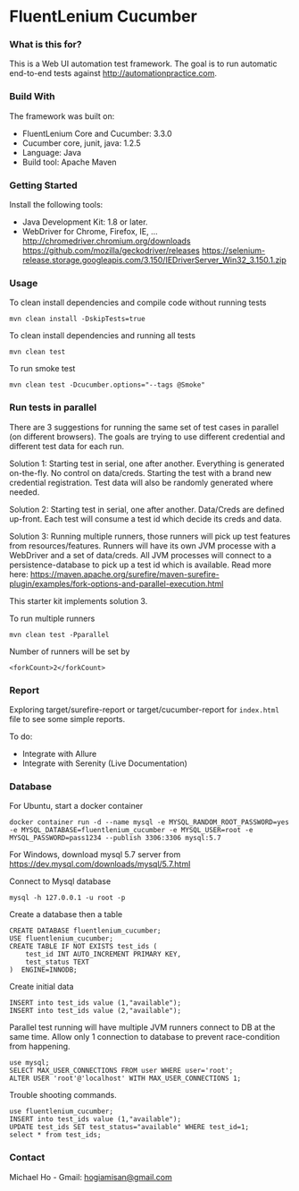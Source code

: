 # FluentLenium Cucumber


### What is this for?

This is a Web UI automation test framework. The goal is to run automatic end-to-end tests against http://automationpractice.com.

### Build With

The framework was built on:
- FluentLenium Core and Cucumber: 3.3.0
- Cucumber core, junit, java: 1.2.5
- Language: Java
- Build tool: Apache Maven

### Getting Started 

Install the following tools:
- Java Development Kit: 1.8 or later.
- WebDriver for Chrome, Firefox, IE, ...
http://chromedriver.chromium.org/downloads
https://github.com/mozilla/geckodriver/releases
https://selenium-release.storage.googleapis.com/3.150/IEDriverServer_Win32_3.150.1.zip

### Usage

To clean install dependencies and compile code without running tests
```
mvn clean install -DskipTests=true
```
To clean install dependencies and running all tests
```
mvn clean test
``` 
To run smoke test
```
mvn clean test -Dcucumber.options="--tags @Smoke"
```

### Run tests in parallel

There are 3 suggestions for running the same set of test cases in parallel (on different browsers). The goals are trying to use different credential and different test data for each run.

Solution 1: Starting test in serial, one after another. Everything is generated on-the-fly. No control on data/creds. Starting the test with a brand new credential registration. Test data will also be randomly generated where needed.

Solution 2: Starting test in serial, one after another. Data/Creds are defined up-front. Each test will consume a test id which decide its creds and data.

Solution 3: Running multiple runners, those runners will pick up test features from resources/features. Runners will have its own JVM processe with a WebDriver and a set of data/creds. All JVM processes will connect to a persistence-database to pick up a test id which is available.
Read more here: https://maven.apache.org/surefire/maven-surefire-plugin/examples/fork-options-and-parallel-execution.html

This starter kit implements solution 3.

To run multiple runners
```
mvn clean test -Pparallel
```

Number of runners will be set by
```
<forkCount>2</forkCount>
```

### Report

Exploring target/surefire-report or target/cucumber-report for `index.html` file to see some simple reports.

To do:
- Integrate with Allure
- Integrate with Serenity (Live Documentation)

### Database

For Ubuntu, start a docker container
```
docker container run -d --name mysql -e MYSQL_RANDOM_ROOT_PASSWORD=yes -e MYSQL_DATABASE=fluentlenium_cucumber -e MYSQL_USER=root -e MYSQL_PASSWORD=pass1234 --publish 3306:3306 mysql:5.7
```
For Windows, download mysql 5.7 server from https://dev.mysql.com/downloads/mysql/5.7.html

Connect to Mysql database
```
mysql -h 127.0.0.1 -u root -p
```

Create a database then a table
```
CREATE DATABASE fluentlenium_cucumber;
USE fluentlenium_cucumber;
CREATE TABLE IF NOT EXISTS test_ids (
    test_id INT AUTO_INCREMENT PRIMARY KEY,
    test_status TEXT
)  ENGINE=INNODB;
```

Create initial data
```
INSERT into test_ids value (1,"available");
INSERT into test_ids value (2,"available");
```

Parallel test running will have multiple JVM runners connect to DB at the same time. Allow only 1 connection to database to prevent race-condition from happening.
```
use mysql;
SELECT MAX_USER_CONNECTIONS FROM user WHERE user='root';
ALTER USER 'root'@'localhost' WITH MAX_USER_CONNECTIONS 1;
```

Trouble shooting commands.
```
use fluentlenium_cucumber;
INSERT into test_ids value (1,"available");
UPDATE test_ids SET test_status="available" WHERE test_id=1;
select * from test_ids;
```

### Contact

Michael Ho - Gmail: hogiamisan@gmail.com
